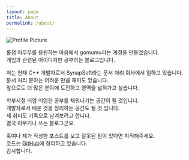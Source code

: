 ```yaml
---
layout: page
title: About
permalink: /about/
---
```


<img src="{{ site.baseurl }}/assets/mumu.png" title="Profile Picture" class="profile">
<p>롤챔 아무무를 응원하는 마음에서 gomumu라는 계정을 만들었습니다. <br>
게임과 관련된 아이디지만 공부하는 블로그입니다.
</p>

<p>
저는 현재 C++ 개발자로서 SynapSoft라는 문서 처리 회사에서 일하고 있습니다.<br>
문서 처리 분야는 어려운 만큼 재미도 있습니다.<br>
앞으로도 더 많은 분야에 도전하고 영역을 넓혀가고 싶습니다.<br>
</p>

<p>
학부시절 띄엄 띄엄한 공부를 채워나가는 공간이 될 것입니다.<br>
개발자로서 배운 것을 정리하는 공간도 될 것 입니다.<br>
제 취미도 기록으로 남겨보려고 합니다.<br>
결국 아무거나 쓰는 블로그군요.
</p>

혹여나 제가 작성한 포스트를 보고 잘못된 점이 있다면 지적해주세요.<br>
코드는 [GitHub](https://github.com/gomumu)에 정리하고 있습니다.<br>
감사합니다.


